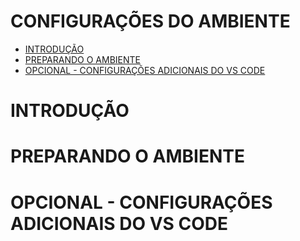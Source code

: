 # CONFIGURAÇÕES DO AMBIENTE


- [INTRODUÇÃO](#introducao)
- [PREPARANDO O AMBIENTE](#preparando-o-ambiente)
- [OPCIONAL - CONFIGURAÇÕES ADICIONAIS DO VS CODE](#opcional-configuracoes-adicionais-do-vs-code)

# INTRODUÇÃO



# PREPARANDO O AMBIENTE



# OPCIONAL - CONFIGURAÇÕES ADICIONAIS DO VS CODE

